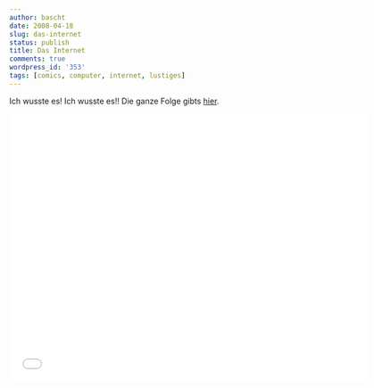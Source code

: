 ```yaml
---
author: bascht
date: 2008-04-18
slug: das-internet
status: publish
title: Das Internet
comments: true
wordpress_id: '353'
tags: [comics, computer, internet, lustiges]
---
```


Ich wusste es! Ich wusste es!! Die ganze Folge gibts
[hier](http://www.southparkstudios.com/episodes/166179/).

<iframe width="640" height="480" src="//www.youtube.com/embed/ckIMuvumYrg" frameborder="0" allowfullscreen></iframe>
